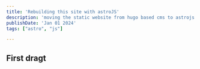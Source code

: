 ```yaml
---
title: 'Rebuilding this site with astroJS'
description: 'moving the static website from hugo based cms to astrojs'
publishDate: 'Jan 01 2024'
tags: ["astro", "js"]

---
```


## First dragt

